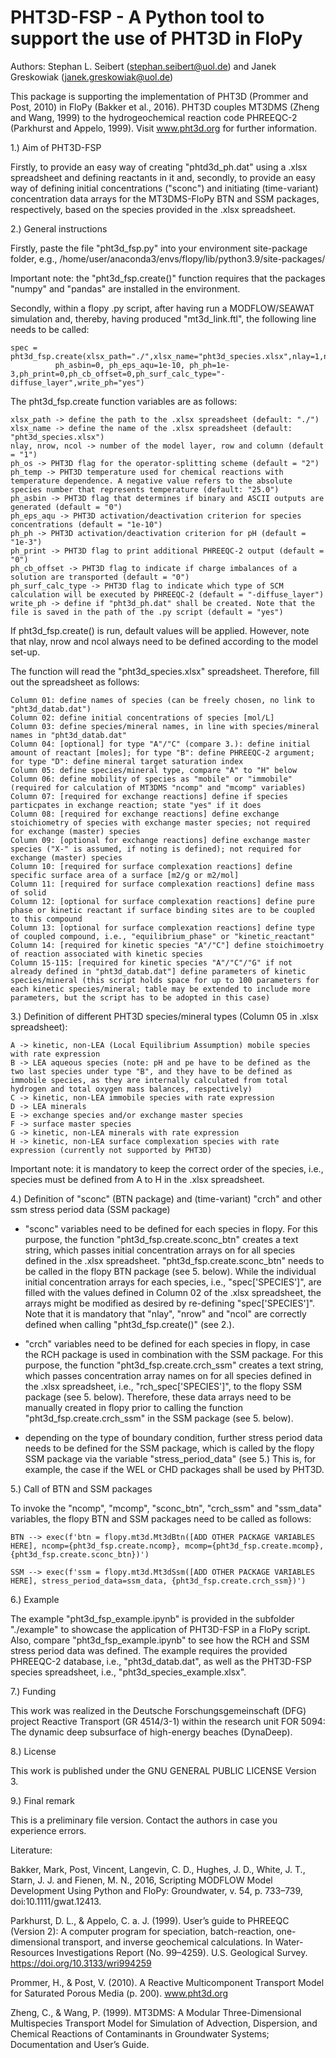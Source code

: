 # PHT3D-FSP - A Python tool to support the use of PHT3D in FloPy

Authors: Stephan L. Seibert (stephan.seibert@uol.de) and Janek Greskowiak (janek.greskowiak@uol.de)

This package is supporting the implementation of PHT3D (Prommer and Post, 2010) in FloPy (Bakker et al., 2016). PHT3D couples MT3DMS (Zheng and Wang, 1999) to the hydrogeochemical reaction code PHREEQC-2 (Parkhurst and Appelo, 1999). Visit www.pht3d.org for further information.

1.) Aim of PHT3D-FSP

Firstly, to provide an easy way of creating "phtd3d_ph.dat" using a .xlsx spreadsheet and defining reactants in it and, secondly, to provide an easy way of defining initial concentrations ("sconc") and initiating (time-variant) concentration data arrays for the MT3DMS-FloPy BTN and SSM packages, respectively, based on the species provided in the .xlsx spreadsheet.
  
2.) General instructions

Firstly, paste the file "pht3d_fsp.py" into your environment site-package folder, e.g., /home/user/anaconda3/envs/flopy/lib/python3.9/site-packages/

Important note: the "pht3d_fsp.create()" function requires that the packages "numpy" and "pandas" are installed in the environment.

Secondly, within a flopy .py script, after having run a MODFLOW/SEAWAT simulation and, thereby, having produced "mt3d_link.ftl", the following line needs to be called:
	
	spec = pht3d_fsp.create(xlsx_path="./",xlsx_name="pht3d_species.xlsx",nlay=1,nrow=1,ncol=1,ph_os=2,ph_temp=25.0,
              ph_asbin=0, ph_eps_aqu=1e-10, ph_ph=1e-3,ph_print=0,ph_cb_offset=0,ph_surf_calc_type="-diffuse_layer",write_ph="yes")

The pht3d_fsp.create function variables are as follows:

	xlsx_path -> define the path to the .xlsx spreadsheet (default: "./")
	xlsx_name -> define the name of the .xlsx spreadsheet (default: "pht3d_species.xlsx")
	nlay, nrow, ncol -> number of the model layer, row and column (default = "1")
	ph_os -> PHT3D flag for the operator-splitting scheme (default = "2")
	ph_temp -> PHT3D temperature used for chemical reactions with temperature dependence. A negative value refers to the absolute species number that represents temperature (default: "25.0")
	ph_asbin -> PHT3D flag that determines if binary and ASCII outputs are generated (default = "0")
	ph_eps_aqu -> PHT3D activation/deactivation criterion for species concentrations (default = "1e-10")
	ph_ph -> PHT3D activation/deactivation criterion for pH (default = "1e-3")
	ph_print -> PHT3D flag to print additional PHREEQC-2 output (default = "0")
	ph_cb_offset -> PHT3D flag to indicate if charge imbalances of a solution are transported (default = "0")
	ph_surf_calc_type -> PHT3D flag to indicate which type of SCM calculation will be executed by PHREEQC-2 (default = "-diffuse_layer")
	write_ph -> define if "pht3d_ph.dat" shall be created. Note that the file is saved in the path of the .py script (default = "yes")

If pht3d_fsp.create() is run, default values will be applied. However, note that nlay, nrow and ncol always need to be defined according to the model set-up.

The function will read the "pht3d_species.xlsx" spreadsheet. Therefore, fill out the spreadsheet as follows:

	Column 01: define names of species (can be freely chosen, no link to "pht3d_datab.dat")
	Column 02: define initial concentrations of species [mol/L]
	Column 03: define species/mineral names, in line with species/mineral names in "pht3d_datab.dat"
	Column 04: [optional] for type "A"/"C" (compare 3.): define initial amount of reactant [moles]; for type "B": define PHREEQC-2 argument; for type "D": define mineral target saturation index
	Column 05: define species/mineral type, compare "A" to "H" below
	Column 06: define mobility of species as "mobile" or "immobile" (required for calculation of MT3DMS "ncomp" and "mcomp" variables)
	Column 07: [required for exchange reactions] define if species particpates in exchange reaction; state "yes" if it does
	Column 08: [required for exchange reactions] define exchange stoichiometry of species with exchange master species; not required for exchange (master) species
	Column 09: [optional for exchange reactions] define exchange master species ("X-" is assumed, if noting is defined); not required for exchange (master) species
	Column 10: [required for surface complexation reactions] define specific surface area of a surface [m2/g or m2/mol]
	Column 11: [required for surface complexation reactions] define mass of solid
	Column 12: [optional for surface complexation reactions] define pure phase or kinetic reactant if surface binding sites are to be coupled to this compound
	Column 13: [optional for surface complexation reactions] define type of coupled compound, i.e., "equilibrium_phase" or "kinetic_reactant"
	Column 14: [required for kinetic species "A"/"C"] define stoichimoetry of reaction associated with kinetic species
	Column 15-115: [required for kinetic species "A"/"C"/"G" if not already defined in "pht3d_datab.dat"] define parameters of kinetic species/mineral (this script holds space for up to 100 parameters for each kinetic species/mineral; table may be extended to include more parameters, but the script has to be adopted in this case)

3.) Definition of different PHT3D species/mineral types (Column 05 in .xlsx spreadsheet):

	A -> kinetic, non-LEA (Local Equilibrium Assumption) mobile species with rate expression
	B -> LEA aqueous species (note: pH and pe have to be defined as the two last species under type "B", and they have to be defined as immobile species, as they are internally calculated from total hydrogen and total oxygen mass balances, respectively)
	C -> kinetic, non-LEA immobile species with rate expression
	D -> LEA minerals
	E -> exchange species and/or exchange master species
	F -> surface master species
	G -> kinetic, non-LEA minerals with rate expression
	H -> kinetic, non-LEA surface complexation species with rate expression (currently not supported by PHT3D)

Important note: it is mandatory to keep the correct order of the species, i.e., species must be defined from A to H in the .xlsx spreadsheet. 

4.) Definition of "sconc" (BTN package) and (time-variant) "crch" and other ssm stress period data (SSM package)

- "sconc" variables need to be defined for each species in flopy. For this purpose, the function "pht3d_fsp.create.sconc_btn" creates a text string, which passes initial concentration arrays on for all species defined in the .xlsx spreadsheet. "pht3d_fsp.create.sconc_btn" needs to be called in the flopy BTN package (see 5. below). While the individual initial concentration arrays for each species, i.e., "spec['SPECIES']", are filled with the values defined in Column 02 of the .xlsx spreadsheet, the arrays might be modified as desired by re-defining "spec['SPECIES']". Note that it is mandatory that "nlay", "nrow" and "ncol" are correctly defined when calling "pht3d_fsp.create()" (see 2.).

- "crch" variables need to be defined for each species in flopy, in case the RCH package is used in combination with the SSM package. For this purpose, the function "pht3d_fsp.create.crch_ssm" creates a text string, which passes concentration array names on for all species defined in the .xlsx spreadsheet, i.e., "rch_spec['SPECIES']", to the flopy SSM package (see 5. below). Therefore, these data arrays need to be manually created in flopy prior to calling the function "pht3d_fsp.create.crch_ssm" in the SSM package (see 5. below).

- depending on the type of boundary condition, further stress period data needs to be defined for the SSM package, which is called by the flopy SSM package via the variable "stress_period_data" (see 5.) This is, for example, the case if the WEL or CHD packages shall be used by PHT3D.

5.) Call of BTN and SSM packages

To invoke the "ncomp", "mcomp", "sconc_btn", "crch_ssm" and "ssm_data" variables, the flopy BTN and SSM packages need to be called as follows:

	BTN --> exec(f'btn = flopy.mt3d.Mt3dBtn([ADD OTHER PACKAGE VARIABLES HERE], ncomp={pht3d_fsp.create.ncomp}, mcomp={pht3d_fsp.create.mcomp}, {pht3d_fsp.create.sconc_btn})')

	SSM --> exec(f'ssm = flopy.mt3d.Mt3dSsm([ADD OTHER PACKAGE VARIABLES HERE], stress_period_data=ssm_data, {pht3d_fsp.create.crch_ssm})')

6.) Example

The example "pht3d_fsp_example.ipynb" is provided in the subfolder "./example" to showcase the application of PHT3D-FSP in a FloPy script. Also, compare "pht3d_fsp_example.ipynb" to see how the RCH and SSM stress period data was defined. The example requires the provided PHREEQC-2 database, i.e., "pht3d_datab.dat", as well as the PHT3D-FSP species spreadsheet, i.e., "pht3d_species_example.xlsx".

7.) Funding

This work was realized in the Deutsche Forschungsgemeinschaft (DFG) project Reactive Transport (GR 4514/3-1) within the research unit FOR 5094: The dynamic deep subsurface of high-energy beaches (DynaDeep).

8.) License

This work is published under the GNU GENERAL PUBLIC LICENSE Version 3.

9.) Final remark

This is a preliminary file version. Contact the authors in case you experience errors.

Literature:

Bakker, Mark, Post, Vincent, Langevin, C. D., Hughes, J. D., White, J. T., Starn, J. J. and Fienen, M. N., 2016, Scripting MODFLOW Model Development Using Python and FloPy: Groundwater, v. 54, p. 733–739, doi:10.1111/gwat.12413.

Parkhurst, D. L., & Appelo, C. a. J. (1999). User’s guide to PHREEQC (Version 2): A computer program for speciation, batch-reaction, one-dimensional transport, and inverse geochemical calculations. In Water-Resources Investigations Report (No. 99–4259). U.S. Geological Survey. https://doi.org/10.3133/wri994259

Prommer, H., & Post, V. (2010). A Reactive Multicomponent Transport Model for Saturated Porous Media (p. 200). www.pht3d.org

Zheng, C., & Wang, P. (1999). MT3DMS: A Modular Three-Dimensional Multispecies Transport Model for Simulation of Advection, Dispersion, and Chemical Reactions of Contaminants in Groundwater Systems; Documentation and User’s Guide.
